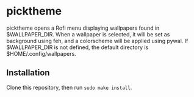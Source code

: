 # picktheme

picktheme opens a Rofi menu displaying wallpapers found in $WALLPAPER\_DIR. When a wallpaper is selected, it will be set as background using feh, and a colorscheme will be applied using pywal. If $WALLPAPER\_DIR is not defined, the default directory is  $HOME/.config/wallpapers.

## Installation

Clone this repository, then run `sudo make install`.
